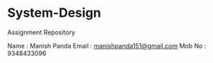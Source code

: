 # System-Design

Assignment Repository

Name : Manish Panda
Email : manishpanda151@gmail.com
Mob No : 9348433096
